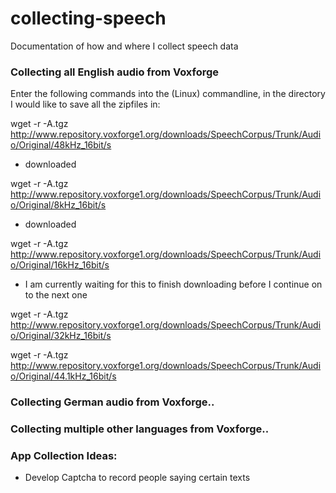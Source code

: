 # collecting-speech
Documentation of how and where I collect speech data 

### Collecting all English audio from Voxforge

Enter the following commands into the (Linux) commandline, in the directory I would like to save all the zipfiles in:

wget -r -A.tgz http://www.repository.voxforge1.org/downloads/SpeechCorpus/Trunk/Audio/Original/48kHz_16bit/s
* downloaded

wget -r -A.tgz http://www.repository.voxforge1.org/downloads/SpeechCorpus/Trunk/Audio/Original/8kHz_16bit/s
* downloaded

wget -r -A.tgz http://www.repository.voxforge1.org/downloads/SpeechCorpus/Trunk/Audio/Original/16kHz_16bit/s
* I am currently waiting for this to finish downloading before I continue on to the next one

wget -r -A.tgz http://www.repository.voxforge1.org/downloads/SpeechCorpus/Trunk/Audio/Original/32kHz_16bit/s

wget -r -A.tgz http://www.repository.voxforge1.org/downloads/SpeechCorpus/Trunk/Audio/Original/44.1kHz_16bit/s


### Collecting German audio from Voxforge..

### Collecting multiple other languages from Voxforge..

### App Collection Ideas:
* Develop Captcha to record people saying certain texts
